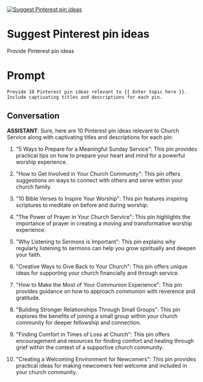 
[![Suggest Pinterest pin ideas](https://flow-prompt-covers.s3.us-west-1.amazonaws.com/icon/vintage/vint_10.png)]()
# Suggest Pinterest pin ideas 
Provide Pinterest pin ideas 

# Prompt

```
Provide 10 Pinterest pin ideas relevant to {{ Enter topic here }}. Include captivating titles and descriptions for each pin.
```

## Conversation

**ASSISTANT**: Sure, here are 10 Pinterest pin ideas relevant to Church Service along with captivating titles and descriptions for each pin:



1. "5 Ways to Prepare for a Meaningful Sunday Service": This pin provides practical tips on how to prepare your heart and mind for a powerful worship experience.



2. "How to Get Involved in Your Church Community": This pin offers suggestions on ways to connect with others and serve within your church family.



3. "10 Bible Verses to Inspire Your Worship": This pin features inspiring scriptures to meditate on before and during worship.



4. "The Power of Prayer in Your Church Service": This pin highlights the importance of prayer in creating a moving and transformative worship experience.



5. "Why Listening to Sermons is Important": This pin explains why regularly listening to sermons can help you grow spiritually and deepen your faith.



6. "Creative Ways to Give Back to Your Church": This pin offers unique ideas for supporting your church financially and through service.



7. "How to Make the Most of Your Communion Experience": This pin provides guidance on how to approach communion with reverence and gratitude.



8. "Building Stronger Relationships Through Small Groups": This pin explores the benefits of joining a small group within your church community for deeper fellowship and connection.



9. "Finding Comfort in Times of Loss at Church": This pin offers encouragement and resources for finding comfort and healing through grief within the context of a supportive church community.



10. "Creating a Welcoming Environment for Newcomers": This pin provides practical ideas for making newcomers feel welcome and included in your church community.


